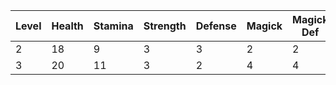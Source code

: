 | Level | Health | Stamina | Strength | Defense | Magick | Magick Def |
|-------|--------|---------|----------|---------|--------|------------|
| 2     | 18     | 9       | 3        | 3       | 2      | 2          |
| 3     | 20     | 11      | 3        | 2       | 4      | 4          |